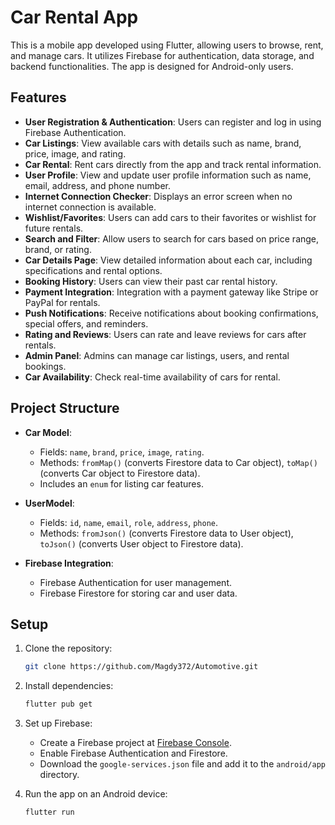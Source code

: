 
# Car Rental App

This is a mobile app developed using Flutter, allowing users to browse, rent, and manage cars. It utilizes Firebase for authentication, data storage, and backend functionalities. The app is designed for Android-only users.

## Features

- **User Registration & Authentication**: Users can register and log in using Firebase Authentication.
- **Car Listings**: View available cars with details such as name, brand, price, image, and rating.
- **Car Rental**: Rent cars directly from the app and track rental information.
- **User Profile**: View and update user profile information such as name, email, address, and phone number.
- **Internet Connection Checker**: Displays an error screen when no internet connection is available.
- **Wishlist/Favorites**: Users can add cars to their favorites or wishlist for future rentals.
- **Search and Filter**: Allow users to search for cars based on price range, brand, or rating.
- **Car Details Page**: View detailed information about each car, including specifications and rental options.
- **Booking History**: Users can view their past car rental history.
- **Payment Integration**: Integration with a payment gateway like Stripe or PayPal for rentals.
- **Push Notifications**: Receive notifications about booking confirmations, special offers, and reminders.
- **Rating and Reviews**: Users can rate and leave reviews for cars after rentals.
- **Admin Panel**: Admins can manage car listings, users, and rental bookings.
- **Car Availability**: Check real-time availability of cars for rental.

## Project Structure

- **Car Model**: 
  - Fields: `name`, `brand`, `price`, `image`, `rating`.
  - Methods: `fromMap()` (converts Firestore data to Car object), `toMap()` (converts Car object to Firestore data).
  - Includes an `enum` for listing car features.
  
- **UserModel**:
  - Fields: `id`, `name`, `email`, `role`, `address`, `phone`.
  - Methods: `fromJson()` (converts Firestore data to User object), `toJson()` (converts User object to Firestore data).

- **Firebase Integration**:
  - Firebase Authentication for user management.
  - Firebase Firestore for storing car and user data.
  
## Setup

1. Clone the repository:
    ```bash
    git clone https://github.com/Magdy372/Automotive.git
    ```

2. Install dependencies:
    ```bash
    flutter pub get
    ```

3. Set up Firebase:
    - Create a Firebase project at [Firebase Console](https://console.firebase.google.com/).
    - Enable Firebase Authentication and Firestore.
    - Download the `google-services.json` file and add it to the `android/app` directory.

4. Run the app on an Android device:
    ```bash
    flutter run
    ```

